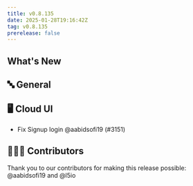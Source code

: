 ```yaml
---
title: v0.8.135
date: 2025-01-28T19:16:42Z
tag: v0.8.135
prerelease: false
---
```


## What's New
## 🔤 General
## 🖥 Cloud UI

- Fix Signup login @aabidsofi19 (#3151)

## 👨🏽‍💻 Contributors

Thank you to our contributors for making this release possible:
@aabidsofi19 and @l5io

